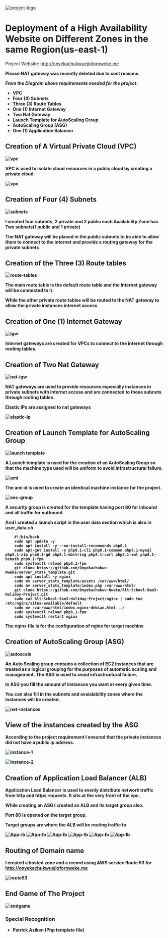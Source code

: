 ![project-logo](/images/AltSchool-Holiday-Sem3.jpeg)

# Deployment of a High Availability Website on Different Zones in the same Region(us-east-1)

Project Website: http://onyekachukwuejiofornweke.me

<b>Please NAT gateway was recently deleted due to cost reasons.<b>

_From the Diagram above requirements needed for the project_:

- VPC
- Four (4) Subnets
- Three (3) Route Tables
- One (1) Internet Gateway
- Two Nat Gateway
- Launch Template for AutoScaling Group
- AutoScaling Group (ASG)
- One (1) Application Balancer

## Creation of A Virtual Private Cloud (VPC)

![vpc](/images/vpc.png)

VPC is used to isolate cloud resources in a public cloud by creating a private cloud.

![vpc](/images/vpc2.png)

## Creation of Four (4) Subnets 

![subnets](/images/subnet.png)

I created four subnets, 2 private and 2 public each Availability Zone has Two subnets(1 public and 1 private)

The NAT gateway will be placed in the public subnets to be able to allow them to connect to the internet and provide a routing gateway for the private subnets

## Creation of the Three (3) Route tables

![route-tables](/images/routetables.png)

The main route table is the default route table and the Internet gateway will be connected to it.

While the other private route tables will be routed to the NAT gateway to allow the private instances internet access

## Creation of One (1) Internet Gateway

![igw](/images/igw.png)

Internet gateways are created for VPCs to connect to the internet through routing tables.

## Creation of Two Nat Gateway

![nat-igw](/images/nat.png)

NAT gateways are used to provide resources especially instances in private subnets with internet access and are connected to those subnets through routing tables.

Elastic IPs are assigned to nat gateways

![elastic-ip](/images/eip.png)

## Creation of Launch Template for AutoScaling Group

![launch template](/images/launch-temp.png)

A Launch template is used for the creation of an AutoScaling Group so that the machine type used will be uniform to avoid infrastructural failure.

![ami](/images/ami.png)

The ami id is used to create an identical machine instance for the project.

![sec-group](/images/web-sec-group.png)

A security group is created for the template having port 80 for inbound and all traffic for outbound

And I created a launch script in the user data section which is also in user_data.sh

```
    #!/bin/bash
    sudo apt update -y
    sudo apt install -y --no-install-recommends php8.1
    sudo apt-get install -y php8.1-cli php8.1-common php8.1-mysql php8.1-zip php8.1-gd php8.1-mbstring php8.1-curl php8.1-xml php8.1-bcmath php8.1-fpm
    sudo systemctl reload php8.1-fpm
    git clone https://github.com/Onyekachukwu-Nweke/server_stats_template.git
    sudo apt install -y nginx
    sudo mv server_stats_template/assets /var/www/html/
    sudo mv server_stats_template/index.php /var/www/html/
    git clone https://github.com/Onyekachukwu-Nweke/Alt-School-Sem3-Holiday-Project.git
    sudo cat Alt-School-Sem3-Holiday-Project/nginx | sudo tee /etc/nginx/sites-available/default
    sudo mv /var/www/html/index.nginx-debian.html ../
    sudo systemctl reload php8.1-fpm
    sudo systemctl restart nginx
```

The nginx file is for the configuration of nginx for target machine

## Creation of AutoScaling Group (ASG)

![autoscale](/images/asg.png)

An Auto Scaling group contains a collection of EC2 instances that are treated as a logical grouping for the purposes of automatic scaling and management. The ASG is used to avoid infrastructural failure.

In ASG you fill the amount of instances you want at every given time.

You can also fill in the subnets and avaialability zones where the instances will be created.

![net-instances](/images/asg-net.png)


## View of the instances created by the ASG

According to the project requirement I ensured that the private instances did not have a public ip address.

![instance-1](/images/instance-1.png)

![instance-2](/images/instance-2.png)

## Creation of Application Load Balancer (ALB)

Application Load Balancer is used to evenly distribute network traffic from http and https requests. It sits at the very front of the vpc.

While creating an ASG I created an ALB and its target group also.

Port 80 is opened on the target group.

Target groups are where the ALB will be routing traffic to.

![App-lb](images/alb-screen.png)
![App-lb](images/alb-tg.png)
![App-lb](images/alb.png)
![App-lb](images/lb-attach.png)
![App-lb](images/tg-proper.png)
![App-lb](images/lb-tg.png)

## Routing of Domain name

I created a hosted zone and a record using AWS service Route 53 for http://onyekachukwuejiofornweke.me

![route53](images/r53.png)

## End Game of The Project

![endgame](images/endgame.png)

### Special Recognition
- Patrick Aziken (Php template file)
